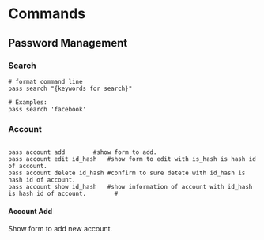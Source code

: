 # Commands

## Password Management

### Search

```shell
# format command line
pass search "{keywords for search}"

# Examples:
pass search 'facebook'
```

### Account

```shell

pass account add 		#show form to add.
pass account edit id_hash	#show form to edit with is_hash is hash id of account.
pass account delete id_hash	#confirm to sure detete with id_hash is hash id of account.
pass account show id_hash	#show information of account with id_hash is hash id of account.		#
```

#### Account Add

Show form to add new account.


